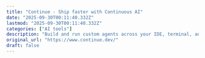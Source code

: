 ```yaml
---
title: "Continue - Ship faster with Continuous AI"
date: "2025-09-30T00:11:40.332Z"
lastmod: "2025-09-30T00:11:40.332Z"
categories: ["AI tools"]
description: "Build and run custom agents across your IDE, terminal, and CI"
original_url: "https://www.continue.dev/"
draft: false
---
```

